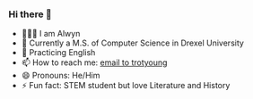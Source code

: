 ### Hi there 👋

<!--
**trotyoung/trotyoung** is a ✨ _special_ ✨ repository because its `README.md` (this file) appears on your GitHub profile.

Here are some ideas to get you started:

- 🔭 I’m currently working on ...
- 🌱 I’m currently learning ...
- 👯 I’m looking to collaborate on ...
- 🤔 I’m looking for help with ...
- 💬 Ask me about ...
- 📫 How to reach me: ...
- 😄 Pronouns: ...
- ⚡ Fun fact: ...
-->
- 👨🏻‍💻 I am Alwyn
- 🔭 Currently a M.S. of Computer Science in Drexel University
- 🌱 Practicing English
- 📫 How to reach me: <a href="mailto:trotyoung@gmail.com">email to trotyoung</a>
- 😄 Pronouns: He/Him
- ⚡ Fun fact: STEM student but love Literature and History
